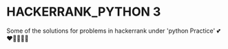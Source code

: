 # HACKERRANK_PYTHON 3
Some of the solutions for problems in hackerrank under 'python Practice'
💕❤️👩‍💻👩‍💻

